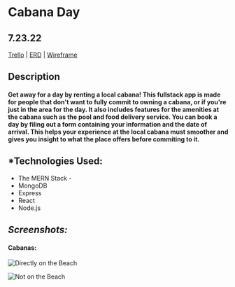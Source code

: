 # Cabana Day

## 7.23.22

[Trello](https://trello.com/b/XRqO4AEj/cabana-day) | [ERD](https://app.diagrams.net/#) | [Wireframe](https://app.diagrams.net/#)

## **Description**

#### Get away for a day by renting a local cabana! This fullstack app is made for people that don't want to fully commit to owning a cabana, or if you're just in the area for the day. It also includes features for the amenities at the cabana such as the pool and food delivery service. You can book a day by filing out a form containing your information and the date of arrival. This helps your experience at the local cabana must smoother and gives you insight to what the place offers before commiting to it. 

## *Technologies Used:
* The MERN Stack -
* MongoDB
* Express
* React 
* Node.js

## *Screenshots:*

#### Cabanas:
![Directly on the Beach](https://www.caribjournal.com/wp-content/uploads/2018/08/night-950x530.jpg)

![Not on the Beach](https://images.squarespace-cdn.com/content/v1/59e8fbecaeb625f05be15b9f/1514924774750-3AR6AS0BBQS8BV13Y16P/image-asset.png?format=1000w)
